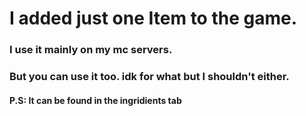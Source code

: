 # I added just one Item to the game.

### I use it mainly on my mc servers. 
### But you can use it too. idk for what but I shouldn't either.

#### P.S: It can be found in the ingridients tab
